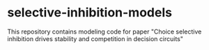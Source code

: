 # selective-inhibition-models
This repository contains modeling code for paper "Choice selective inhibition drives stability and competition in decision circuits"

